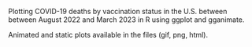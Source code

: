 Plotting COVID-19 deaths by vaccination status in the U.S. between between August 2022 and March 2023 in R using ggplot and gganimate.

Animated and static plots available in the files (gif, png, html).
